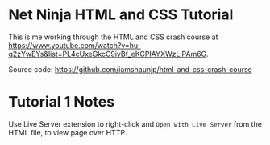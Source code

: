 # Net Ninja HTML and CSS Tutorial

This is me working through the HTML and CSS crash course at https://www.youtube.com/watch?v=hu-q2zYwEYs&list=PL4cUxeGkcC9ivBf_eKCPIAYXWzLlPAm6G.

Source code: https://github.com/iamshaunjp/html-and-css-crash-course

# Tutorial 1 Notes

Use Live Server extension to right-click and `Open with Live Server` from the HTML file, to view page over HTTP.